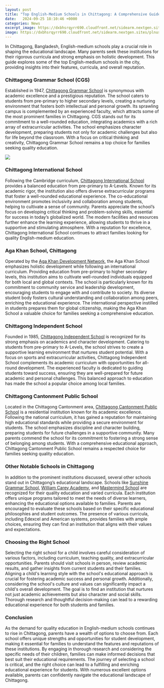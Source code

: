```yaml
---
layout: post
title: "Top English-Medium Schools in Chittagong: A Comprehensive Guide"
date:   2024-09-25 18:10:46 +0000
categories: News
excerpt_image: https://dxbhsrqyrr690.cloudfront.net/sidearm.nextgen.sites/plnusealions.com/images/responsive_2023/default_image.png
image: https://dxbhsrqyrr690.cloudfront.net/sidearm.nextgen.sites/plnusealions.com/images/responsive_2023/default_image.png
---
```


In Chittagong, Bangladesh, English-medium schools play a crucial role in shaping the educational landscape. Many parents seek these institutions for their rigorous curricula and strong emphasis on holistic development. This guide explores some of the top English-medium schools in the city, providing insights into their features, curricula, and overall reputation.
### Chittagong Grammar School (CGS)
Established in 1947, [Chittagong Grammar School](https://us.edu.vn/en/Chittagong_Grammar_School) is synonymous with academic excellence and a prestigious reputation. The school caters to students from pre-primary to higher secondary levels, creating a nurturing environment that fosters both intellectual and personal growth. Its sprawling campus is complemented by an experienced faculty, which attracts some of the most prominent families in Chittagong.
CGS stands out for its commitment to a well-rounded education, integrating academics with a rich array of extracurricular activities. The school emphasizes character development, preparing students not only for academic challenges but also for life beyond the classroom. With a focus on critical thinking and creativity, Chittagong Grammar School remains a top choice for families seeking quality education.

![](https://dxbhsrqyrr690.cloudfront.net/sidearm.nextgen.sites/plnusealions.com/images/responsive_2023/default_image.png)
### Chittagong International School
Following the Cambridge curriculum, [Chittagong International School](https://us.edu.vn/en/Chittagong_International_School) provides a balanced education from pre-primary to A-Levels. Known for its academic rigor, the institution also offers diverse extracurricular programs that foster a well-rounded educational experience. The co-educational environment promotes inclusivity and collaboration among students, helping to cultivate a sense of community.
Parents appreciate the school’s focus on developing critical thinking and problem-solving skills, essential for success in today’s globalized world. The modern facilities and resources further enhance the learning experience, allowing students to thrive in a supportive and stimulating atmosphere. With a reputation for excellence, Chittagong International School continues to attract families looking for quality English-medium education.
### Aga Khan School, Chittagong
Operated by the [Aga Khan Development Network](https://us.edu.vn/en/Aga_Khan_Development_Network), the Aga Khan School emphasizes holistic development while following an international curriculum. Providing education from pre-primary to higher secondary levels, this institution aims to cultivate well-rounded individuals equipped for both local and global contexts.
The school is particularly known for its commitment to community service and leadership development, encouraging students to engage with and contribute to society. Its diverse student body fosters cultural understanding and collaboration among peers, enriching the educational experience. The international perspective instilled in students prepares them for global citizenship, making the Aga Khan School a valuable choice for families seeking a comprehensive education.
### Chittagong Independent School
Founded in 1985, [Chittagong Independent School](https://us.edu.vn/en/Chittagong_Independent_School) is recognized for its strong emphasis on academics and character development. Catering to students from pre-primary to A-Levels, the school strives to create a supportive learning environment that nurtures student potential. 
With a focus on sports and extracurricular activities, Chittagong Independent School complements its academic curriculum with opportunities for all-round development. The experienced faculty is dedicated to guiding students toward success, ensuring they are well-prepared for future academic and personal challenges. This balanced approach to education has made the school a popular choice among local families.
### Chittagong Cantonment Public School
Located in the Chittagong Cantonment area, [Chittagong Cantonment Public School](https://us.edu.vn/en/Chittagong_Cantonment_Public_School) is a residential institution known for its academic excellence. Following the national curriculum, it has gained a reputation for maintaining high educational standards while providing a secure environment for students.
The school emphasizes discipline and character building, preparing students for future challenges in a supportive community. Many parents commend the school for its commitment to fostering a strong sense of belonging among students. With a comprehensive educational approach, Chittagong Cantonment Public School remains a respected choice for families seeking quality education.
### Other Notable Schools in Chittagong
In addition to the prominent institutions discussed, several other schools stand out in Chittagong’s educational landscape. Schools like [Sunshine Grammar School](https://us.edu.vn/en/Sunshine_Grammar_School), [William Carey Academy](https://us.edu.vn/en/William_Carey_Academy), and [Mastermind School](https://us.edu.vn/en/Mastermind_School) are recognized for their quality education and varied curricula. Each institution offers unique programs tailored to meet the needs of diverse learners, enhancing the educational options available to families.
Parents are encouraged to evaluate these schools based on their specific educational philosophies and student outcomes. The presence of various curricula, including Edexcel and American systems, provides families with ample choices, ensuring they can find an institution that aligns with their values and expectations.
### Choosing the Right School
Selecting the right school for a child involves careful consideration of various factors, including curriculum, teaching quality, and extracurricular opportunities. Parents should visit schools in person, review academic results, and gather insights from current students and their families. Aligning a child's learning style with the school's educational approach is crucial for fostering academic success and personal growth.
Additionally, considering the school's culture and values can significantly impact a child's overall development. The goal is to find an institution that nurtures not just academic achievements but also character and social skills. Thorough research and thoughtful decision-making can lead to a rewarding educational experience for both students and families.
### Conclusion
As the demand for quality education in English-medium schools continues to rise in Chittagong, parents have a wealth of options to choose from. Each school offers unique strengths and opportunities for student development, making it essential for families to understand the features and reputations of these institutions.
By engaging in thorough research and considering the specific needs of their children, families can make informed decisions that best suit their educational requirements. The journey of selecting a school is critical, and the right choice can lead to a fulfilling and enriching educational experience for students. With numerous excellent options available, parents can confidently navigate the educational landscape of Chittagong.